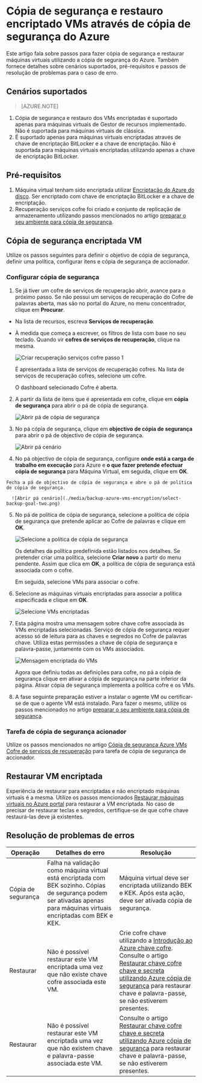 <properties
   pageTitle="Cópia de segurança e restauro encriptado VMs através de cópia de segurança do Azure"
   description="Este artigo fala sobre a cópia de segurança e restauro experiência para VMs encriptado através de encriptação do Azure do disco."
   services="backup"
   documentationCenter=""
   authors="JPallavi"
   manager="vijayts"
   editor=""/>
<tags
   ms.service="backup"
   ms.devlang="na"
   ms.topic="article"
   ms.tgt_pltfrm="na"
   ms.workload="storage-backup-recovery"
   ms.date="10/25/2016"
   ms.author="markgal; jimpark; trinadhk"/>

# <a name="backup-and-restore-encrypted-vms-using-azure-backup"></a>Cópia de segurança e restauro encriptado VMs através de cópia de segurança do Azure

Este artigo fala sobre passos para fazer cópia de segurança e restaurar máquinas virtuais utilizando a cópia de segurança do Azure. Também fornece detalhes sobre cenários suportados, pré-requisitos e passos de resolução de problemas para o caso de erro.

## <a name="supported-scenarios"></a>Cenários suportados

> [AZURE.NOTE]
1.  Cópia de segurança e restauro dos VMs encriptadas é suportado apenas para máquinas virtuais de Gestor de recursos implementado. Não é suportada para máquinas virtuais de clássica. <br>
2.  É suportado apenas para máquinas virtuais encriptadas através de chave de encriptação BitLocker e a chave de encriptação. Não é suportada para máquinas virtuais encriptadas utilizando apenas a chave de encriptação BitLocker. <br>

## <a name="pre-requisites"></a>Pré-requisitos

1.  Máquina virtual tenham sido encriptada utilizar [Encriptação do Azure do disco](../security/azure-security-disk-encryption.md). Ser encriptado com chave de encriptação BitLocker e a chave de encriptação.
2.  Recuperação serviços cofre foi criado e conjunto de replicação de armazenamento utilizando passos mencionados no artigo [preparar o seu ambiente para cópia de segurança](backup-azure-arm-vms-prepare.md).

## <a name="backup-encrypted-vm"></a>Cópia de segurança encriptada VM
Utilize os passos seguintes para definir o objetivo de cópia de segurança, definir uma política, configurar itens e cópia de segurança de accionador.

### <a name="configure-backup"></a>Configurar cópia de segurança

1. Se já tiver um cofre de serviços de recuperação abrir, avance para o próximo passo. Se não possui um serviços de recuperação do Cofre de palavras aberta, mas são no portal do Azure, no menu concentrador, clique em **Procurar**.

  - Na lista de recursos, escreva **Serviços de recuperação**.
  - À medida que começa a escrever, os filtros de lista com base no seu teclado. Quando vir **cofres de serviços de recuperação**, clique na mesma.
  
      ![Criar recuperação serviços cofre passo 1](./media/backup-azure-vms-encryption/browse-to-rs-vaults.png) <br/>

    É apresentada a lista de serviços de recuperação cofres. Na lista de serviços de recuperação cofres, selecione um cofre.

    O dashboard selecionado Cofre é aberta.

2. A partir da lista de itens que é apresentada em cofre, clique em **cópia de segurança** para abrir o pá de cópia de segurança.

      ![Abrir pá de cópia de segurança](./media/backup-azure-vms-encryption/select-backup.png) 
    
3. No pá cópia de segurança, clique em **objectivo de cópia de segurança** para abrir o pá de objectivo de cópia de segurança.

      ![Abrir pá cenário](./media/backup-azure-vms-encryption/select-backup-goal-one.png) 
    
4.   No pá objectivo de cópia de segurança, configure **onde está a carga de trabalho em execução** para Azure e **o que fazer pretende efectuar cópia de segurança** para Máquina Virtual, em seguida, clique em **OK**.

    Fecha a pá de objectivo de cópia de segurança e abre o pá de política de cópia de segurança.

      ![Abrir pá cenário](./media/backup-azure-vms-encryption/select-backup-goal-two.png) 

5. No pá de política de cópia de segurança, selecione a política de cópia de segurança que pretende aplicar ao Cofre de palavras e clique em **OK**.

      ![Selecione a política de cópia de segurança](./media/backup-azure-vms-encryption/setting-rs-backup-policy-new.png) 

    Os detalhes da política predefinida estão listados nos detalhes. Se pretender criar uma política, selecione **Criar novo** a partir do menu pendente. Assim que clica em **OK**, a política de cópia de segurança está associada com o cofre.

    Em seguida, selecione VMs para associar o cofre.
    
6. Selecione as máquinas virtuais encriptadas para associar a política especificada e clique em **OK**.

      ![Selecione VMs encriptadas](./media/backup-azure-vms-encryption/selected-encrypted-vms.png)
   
7. Esta página mostra uma mensagem sobre chave cofre associada às VMs encriptadas selecionadas. Serviço de cópia de segurança requer acesso só de leitura para as chaves e segredos no Cofre de palavras chave. Utiliza estas permissões a chave de cópia de segurança e palavra-passe, juntamente com os VMs associados. 

      ![Mensagem encriptada do VMs](./media/backup-azure-vms-encryption/encrypted-vm-message.png)

      Agora que definiu todas as definições para cofre, no pá a cópia de segurança clique em ativar a cópia de segurança na parte inferior da página. Ativar cópia de segurança implementa a política cofre e os VMs.

8. A fase seguinte preparação estiver a instalar o agente VM ou certificar-se de que o agente VM está instalado. Para fazer o mesmo, utilize os passos mencionados no artigo [preparar o seu ambiente para cópia de segurança](backup-azure-arm-vms-prepare.md). 

### <a name="triggering-backup-job"></a>Tarefa de cópia de segurança acionador
Utilize os passos mencionados no artigo [Cópia de segurança Azure VMs Cofre de serviços de recuperação](backup-azure-arm-vms.md) para tarefa de cópia de segurança de accionador.

## <a name="restore-encrypted-vm"></a>Restaurar VM encriptada
Experiência de restaurar para encriptadas e não encriptado máquinas virtuais é a mesma. Utilize os passos mencionados [Restaurar máquinas virtuais no Azure portal](backup-azure-arm-restore-vms.md) para restaurar a VM encriptada. No caso de precisar de restaurar teclas e segredos, certifique-se de que cofre chave restaurá-las deve já existentes.

## <a name="troubleshooting-errors"></a>Resolução de problemas de erros

| Operação | Detalhes do erro | Resolução |
| -------- | -------- | -------|
| Cópia de segurança | Falha na validação como máquina virtual está encriptada com BEK sozinho. Cópias de segurança podem ser ativadas apenas para máquinas virtuais encriptadas com BEK e KEK. | Máquina virtual deve ser encriptada utilizando BEK e KEK. Após esta ação, deve ser ativada cópia de segurança. |
| Restaurar | Não é possível restaurar este VM encriptada uma vez que não existe chave cofre associada este VM. | Crie cofre chave utilizando a [Introdução ao Azure chave cofre](../key-vault/key-vault-get-started.md). Consulte o artigo [Restaurar chave cofre chave e secreta utilizando Azure cópia de segurança](backup-azure-restore-key-secret.md) para restaurar chave e palavra-passe, se não estiverem presentes. |
| Restaurar | Não é possível restaurar este VM encriptada uma vez que não existem chave e palavra-passe associada este VM. | Consulte o artigo [Restaurar chave cofre chave e secreta utilizando Azure cópia de segurança](backup-azure-restore-key-secret.md) para restaurar chave e palavra-passe, se não estiverem presentes. |
